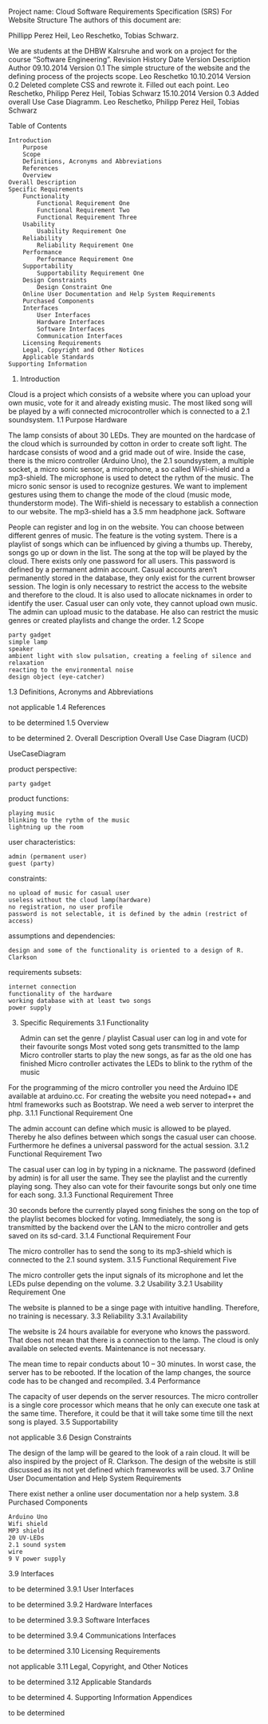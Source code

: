 
Project name: Cloud
Software Requirements Specification (SRS) For Website Structure
The authors of this document are:

Phillipp Perez Heil, Leo Reschetko, Tobias Schwarz.

We are students at the DHBW Kalrsruhe and work on a project for the course “Software Engineering”.
Revision History
Date 	Version 	Description 	Author
09.10.2014 	Version 0.1 	The simple structure of the website and the defining process of the projects scope. 	Leo Reschetko
10.10.2014 	Version 0.2 	Deleted complete CSS and rewrote it. Filled out each point. 	Leo Reschetko, Philipp Perez Heil, Tobias Schwarz
15.10.2014 	Version 0.3 	Added overall Use Case Diagramm. 	Leo Reschetko, Philipp Perez Heil, Tobias Schwarz

 
Table of Contents

    Introduction
        Purpose
        Scope
        Definitions, Acronyms and Abbreviations
        References
        Overview
    Overall Description
    Specific Requirements
        Functionality
            Functional Requirement One
            Functional Requirement Two
            Functional Requirement Three
        Usability
            Usability Requirement One
        Reliability
            Reliability Requirement One
        Performance
            Performance Requirement One
        Supportability
            Supportability Requirement One
        Design Constraints
            Design Constraint One
        Online User Documentation and Help System Requirements
        Purchased Components
        Interfaces
            User Interfaces
            Hardware Interfaces
            Software Interfaces
            Communication Interfaces
        Licensing Requirements
        Legal, Copyright and Other Notices
        Applicable Standards
    Supporting Information

 
1. Introduction

Cloud is a project which consists of a website where you can upload your own music, vote for it and already existing music.
The most liked song will be played by a wifi connected microcontroller which is connected to a 2.1 soundsystem.
1.1 Purpose
Hardware

The lamp consists of about 30 LEDs. They are mounted on the hardcase of the cloud which is surrounded by cotton in order to create soft light.
The hardcase consists of wood and a grid made out of wire. Inside the case, there is the micro controller (Arduino Uno), the 2.1 soundsystem, a multiple socket,
a micro sonic sensor, a microphone, a so called WiFi-shield and a mp3-shield. The microphone is used to detect the rythm of the music. The micro sonic sensor is used to recognize gestures.
We want to implement gestures using them to change the mode of the cloud (music mode, thunderstorm mode). The Wifi-shield is necessary to establish a connection to our website.
The mp3-shield has a 3.5 mm headphone jack.
Software

People can register and log in on the website. You can choose between different genres of music. The feature is the voting system.
There is a playlist of songs which can be influenced by giving a thumbs up. Thereby, songs go up or down in the list. The song at the top will be played by the cloud.
There exists only one password for all users. This password is defined by a permanent admin account. Casual accounts aren’t permanently stored in the database,
they only exist for the current browser session. The login is only necessary to restrict the access to the website and therefore to the cloud. It is also used to
allocate nicknames in order to identify the user. Casual user can only vote, they cannot upload own music. The admin can upload music to the database. He also can
restrict the music genres or created playlists and change the order.
1.2 Scope

    party gadget
    simple lamp
    speaker
    ambient light with slow pulsation, creating a feeling of silence and relaxation
    reacting to the environmental noise
    design object (eye-catcher)

1.3 Definitions, Acronyms and Abbreviations

not applicable
1.4 References

to be determined
1.5 Overview

to be determined
2. Overall Description
Overall Use Case Diagram (UCD)

UseCaseDiagram

product perspective:

    party gadget

product functions:

    playing music
    blinking to the rythm of the music
    lightning up the room

user characteristics:

    admin (permanent user)
    guest (party)

constraints:

    no upload of music for casual user
    useless without the cloud lamp(hardware)
    no registration, no user profile
    password is not selectable, it is defined by the admin (restrict of access)

assumptions and dependencies:

    design and some of the functionality is oriented to a design of R. Clarkson

requirements subsets:

    internet connection
    functionality of the hardware
    working database with at least two songs
    power supply

3. Specific Requirements
3.1 Functionality

    Admin can set the genre / playlist
    Casual user can log in and vote for their favourite songs
    Most voted song gets transmitted to the lamp
    Micro controller starts to play the new songs, as far as the old one has finished
    Micro controller activates the LEDs to blink to the rythm of the music

For the programming of the micro controller you need the Arduino IDE available at arduino.cc. For creating the
website you need notepad++ and html frameworks such as Bootstrap. We need a web server to interpret the php.
3.1.1 Functional Requirement One

The admin account can define which music is allowed to be played. Thereby he also defines between which songs the
casual user can choose. Furthermore he defines a universal password for the actual session.
3.1.2 Functional Requirement Two

The casual user can log in by typing in a nickname. The password (defined by admin) is for all user the same.
They see the playlist and the currently playing song. They also can vote for their favourite songs but only one time for each song.
3.1.3 Functional Requirement Three

30 seconds before the currently played song finishes the song on the top of the playlist becomes blocked for voting. Immediately,
the song is transmitted by the backend over the LAN to the micro controller and gets saved on its sd-card.
3.1.4 Functional Requirement Four

The micro controller has to send the song to its mp3-shield which is connected to the 2.1 sound system.
3.1.5 Functional Requirement Five

The micro controller gets the input signals of its microphone and let the LEDs pulse depending on the volume.
3.2 Usability
3.2.1 Usability Requirement One

The website is planned to be a singe page with intuitive handling. Therefore, no training is necessary.
3.3 Reliability
3.3.1 Availability

The website is 24 hours available for everyone who knows the password. That does not mean that there is a connection to the lamp.
The cloud is only available on selected events. Maintenance is not necessary.

The mean time to repair conducts about 10 – 30 minutes. In worst case, the server has to be rebooted. If the location of the lamp
changes, the source code has to be changed and recompiled.
3.4 Performance

The capacity of user depends on the server resources. The micro controller is a single core processor which means that he only can
execute one task at the same time. Therefore, it could be that it will take some time till the next song is played.
3.5 Supportability

not applicable
3.6 Design Constraints

The design of the lamp will be geared to the look of a rain cloud. It will be also inspired by the project of R. Clarkson.
The design of the website is still discussed as its not yet defined which frameworks will be used.
3.7 Online User Documentation and Help System Requirements

There exist nether a online user documentation nor a help system.
3.8 Purchased Components

    Arduino Uno
    Wifi shield
    MP3 shield
    20 UV-LEDs
    2.1 sound system
    wire
    9 V power supply

3.9 Interfaces

to be determined
3.9.1 User Interfaces

to be determined
3.9.2 Hardware Interfaces

to be determined
3.9.3 Software Interfaces

to be determined
3.9.4 Communications Interfaces

to be determined
3.10 Licensing Requirements

not applicable
3.11 Legal, Copyright, and Other Notices

to be determined
3.12 Applicable Standards

to be determined
4. Supporting Information
Appendices

to be determined
